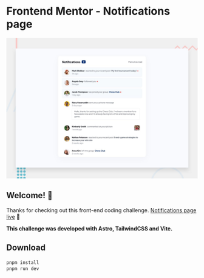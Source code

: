 # Frontend Mentor - Notifications page

![Design preview for the Notifications page coding challenge](./public/design/desktop-preview.jpg)

## Welcome! 👋

Thanks for checking out this front-end coding challenge. [Notifications page live]() 🚀

**This challenge was developed with Astro, TailwindCSS and Vite.**

## Download

```
pnpm install
pnpm run dev
```